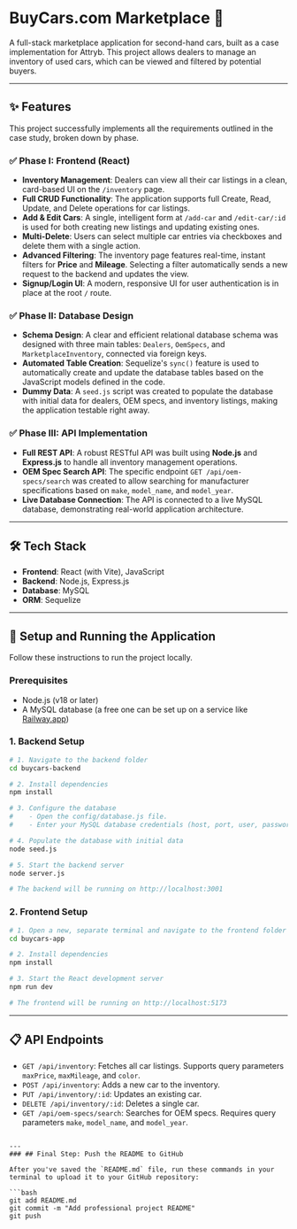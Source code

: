 # BuyCars.com Marketplace 🚗

A full-stack marketplace application for second-hand cars, built as a case implementation for Attryb. This project allows dealers to manage an inventory of used cars, which can be viewed and filtered by potential buyers.

---

## ✨ Features

This project successfully implements all the requirements outlined in the case study, broken down by phase.

### ✅ Phase I: Frontend (React)
- **Inventory Management**: Dealers can view all their car listings in a clean, card-based UI on the `/inventory` page.
- **Full CRUD Functionality**: The application supports full Create, Read, Update, and Delete operations for car listings.
- **Add & Edit Cars**: A single, intelligent form at `/add-car` and `/edit-car/:id` is used for both creating new listings and updating existing ones.
- **Multi-Delete**: Users can select multiple car entries via checkboxes and delete them with a single action.
- **Advanced Filtering**: The inventory page features real-time, instant filters for **Price** and **Mileage**. Selecting a filter automatically sends a new request to the backend and updates the view.
- **Signup/Login UI**: A modern, responsive UI for user authentication is in place at the root `/` route.

### ✅ Phase II: Database Design
- **Schema Design**: A clear and efficient relational database schema was designed with three main tables: `Dealers`, `OemSpecs`, and `MarketplaceInventory`, connected via foreign keys.
- **Automated Table Creation**: Sequelize's `sync()` feature is used to automatically create and update the database tables based on the JavaScript models defined in the code.
- **Dummy Data**: A `seed.js` script was created to populate the database with initial data for dealers, OEM specs, and inventory listings, making the application testable right away.

### ✅ Phase III: API Implementation
- **Full REST API**: A robust RESTful API was built using **Node.js** and **Express.js** to handle all inventory management operations.
- **OEM Spec Search API**: The specific endpoint `GET /api/oem-specs/search` was created to allow searching for manufacturer specifications based on `make`, `model_name`, and `model_year`.
- **Live Database Connection**: The API is connected to a live MySQL database, demonstrating real-world application architecture.

---

## 🛠️ Tech Stack

- **Frontend**: React (with Vite), JavaScript
- **Backend**: Node.js, Express.js
- **Database**: MySQL
- **ORM**: Sequelize

---

## 🚀 Setup and Running the Application

Follow these instructions to run the project locally.

### Prerequisites
- Node.js (v18 or later)
- A MySQL database (a free one can be set up on a service like [Railway.app](https://railway.app))

### 1. Backend Setup

```bash
# 1. Navigate to the backend folder
cd buycars-backend

# 2. Install dependencies
npm install

# 3. Configure the database
#    - Open the config/database.js file.
#    - Enter your MySQL database credentials (host, port, user, password, db name).

# 4. Populate the database with initial data
node seed.js

# 5. Start the backend server
node server.js

# The backend will be running on http://localhost:3001
````

### 2\. Frontend Setup

```bash
# 1. Open a new, separate terminal and navigate to the frontend folder
cd buycars-app

# 2. Install dependencies
npm install

# 3. Start the React development server
npm run dev

# The frontend will be running on http://localhost:5173
```

-----

## 📋 API Endpoints

  - `GET /api/inventory`: Fetches all car listings. Supports query parameters `maxPrice`, `maxMileage`, and `color`.
  - `POST /api/inventory`: Adds a new car to the inventory.
  - `PUT /api/inventory/:id`: Updates an existing car.
  - `DELETE /api/inventory/:id`: Deletes a single car.
  - `GET /api/oem-specs/search`: Searches for OEM specs. Requires query parameters `make`, `model_name`, and `model_year`.

<!-- end list -->

````

---
### ## Final Step: Push the README to GitHub

After you've saved the `README.md` file, run these commands in your terminal to upload it to your GitHub repository:

```bash
git add README.md
git commit -m "Add professional project README"
git push
````
